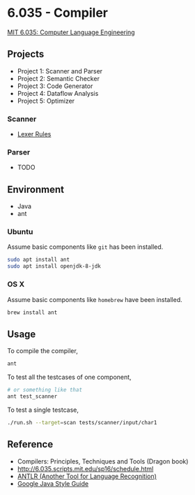 # 6.035 - Compiler

[MIT 6.035: Computer Language Engineering](http://6.035.scripts.mit.edu/sp16/index.html)

## Projects

- Project 1: Scanner and Parser
- Project 2: Semantic Checker
- Project 3: Code Generator
- Project 4: Dataflow Analysis
- Project 5: Optimizer


### Scanner

- [Lexer Rules](https://github.com/antlr/antlr4/blob/master/doc/lexer-rules.md)

### Parser

- TODO


## Environment

- Java
- ant

### Ubuntu

Assume basic components like `git` has been installed.

```bash
sudo apt install ant
sudo apt install openjdk-8-jdk
```

### OS X

Assume basic components like `homebrew` have been installed.

```bash
brew install ant
```

## Usage

To compile the compiler,

```bash
ant
```

To test all the testcases of one component,

```bash
# or something like that
ant test_scanner
```

To test a single testcase,

```bash
./run.sh --target=scan tests/scanner/input/char1
```

## Reference

- Compilers: Principles, Techniques and Tools (Dragon book)
- <http://6.035.scripts.mit.edu/sp16/schedule.html>
- [ANTLR (Another Tool for Language Recognition)](http://antlr2.org/doc/index.html)
- [Google Java Style Guide](https://google.github.io/styleguide/javaguide.html)
